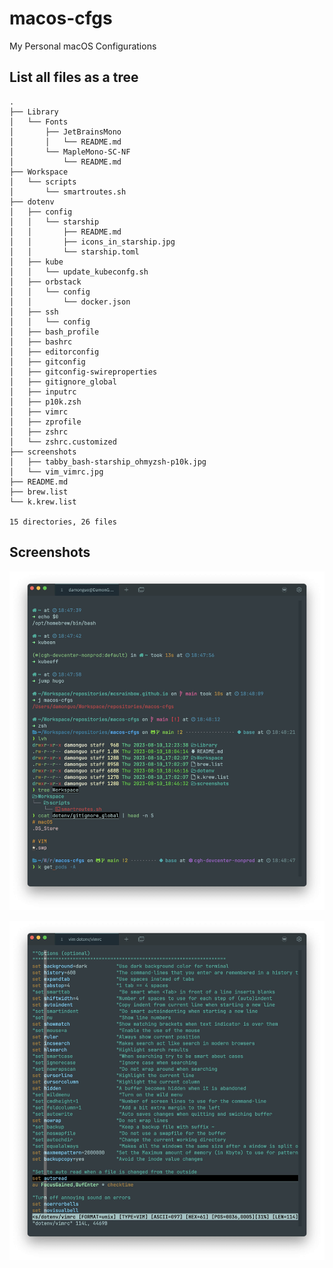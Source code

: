 # macos-cfgs

My Personal macOS Configurations

## List all files as a tree

```
.
├── Library
│   └── Fonts
│       ├── JetBrainsMono
│       │   └── README.md
│       └── MapleMono-SC-NF
│           └── README.md
├── Workspace
│   └── scripts
│       └── smartroutes.sh
├── dotenv
│   ├── config
│   │   └── starship
│   │       ├── README.md
│   │       ├── icons_in_starship.jpg
│   │       └── starship.toml
│   ├── kube
│   │   └── update_kubeconfg.sh
│   ├── orbstack
│   │   └── config
│   │       └── docker.json
│   ├── ssh
│   │   └── config
│   ├── bash_profile
│   ├── bashrc
│   ├── editorconfig
│   ├── gitconfig
│   ├── gitconfig-swireproperties
│   ├── gitignore_global
│   ├── inputrc
│   ├── p10k.zsh
│   ├── vimrc
│   ├── zprofile
│   ├── zshrc
│   └── zshrc.customized
├── screenshots
│   ├── tabby_bash-starship_ohmyzsh-p10k.jpg
│   └── vim_vimrc.jpg
├── README.md
├── brew.list
└── k.krew.list

15 directories, 26 files
```

## Screenshots

![](screenshots/tabby_bash-starship_ohmyzsh-p10k.jpg)

![](screenshots/vim_vimrc.jpg)

